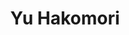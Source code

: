 ---
title: "Yu Hakomori"
bio: "フリーランスwebエンジニア"
social:
  - title: "linkedin"
    icon: "ti-linkedin"
    link: "https://www.linkedin.com/in/yu-hakomori-33450217a"
  - title: "github"
    icon: "ti-github"
    link: "https://github.com/hakomori64"
---